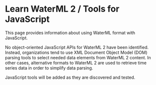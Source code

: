 # Learn WaterML 2 / Tools for JavaScript

This page provides information about using WaterML format with JavaScript.

No object-oriented JavaScript APIs for WaterML 2 have been identified.
Instead, organizations tend to use XML Document Object Model (DOM) parsing tools to select needed data elements from WaterML 2 content.
In other cases, alternative formats to WaterML 2 are used to retrieve time series data in order to simplify data parsing.

JavaScript tools will be added as they are discovered and tested.
